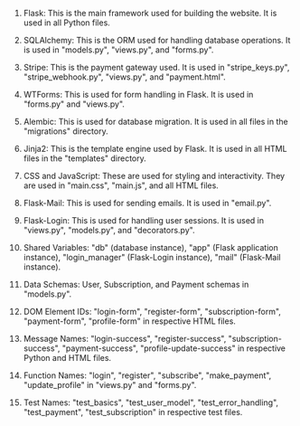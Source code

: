 1. Flask: This is the main framework used for building the website. It is used in all Python files.

2. SQLAlchemy: This is the ORM used for handling database operations. It is used in "models.py", "views.py", and "forms.py".

3. Stripe: This is the payment gateway used. It is used in "stripe_keys.py", "stripe_webhook.py", "views.py", and "payment.html".

4. WTForms: This is used for form handling in Flask. It is used in "forms.py" and "views.py".

5. Alembic: This is used for database migration. It is used in all files in the "migrations" directory.

6. Jinja2: This is the template engine used by Flask. It is used in all HTML files in the "templates" directory.

7. CSS and JavaScript: These are used for styling and interactivity. They are used in "main.css", "main.js", and all HTML files.

8. Flask-Mail: This is used for sending emails. It is used in "email.py".

9. Flask-Login: This is used for handling user sessions. It is used in "views.py", "models.py", and "decorators.py".

10. Shared Variables: "db" (database instance), "app" (Flask application instance), "login_manager" (Flask-Login instance), "mail" (Flask-Mail instance).

11. Data Schemas: User, Subscription, and Payment schemas in "models.py".

12. DOM Element IDs: "login-form", "register-form", "subscription-form", "payment-form", "profile-form" in respective HTML files.

13. Message Names: "login-success", "register-success", "subscription-success", "payment-success", "profile-update-success" in respective Python and HTML files.

14. Function Names: "login", "register", "subscribe", "make_payment", "update_profile" in "views.py" and "forms.py".

15. Test Names: "test_basics", "test_user_model", "test_error_handling", "test_payment", "test_subscription" in respective test files.
